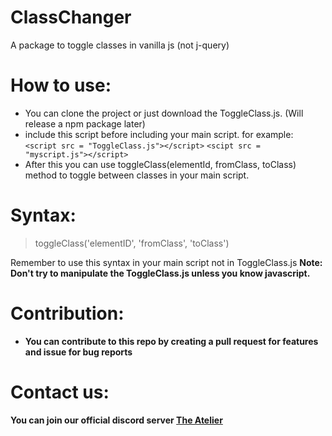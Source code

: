 # ClassChanger
A package to toggle classes in vanilla js (not j-query)

# How to use:
- You can clone the project or just download the ToggleClass.js. (Will release a npm package later)
- include this script before including your main script.
for example:
```<script src = "ToggleClass.js"></script>```
```<scipt src = "myscript.js"></script>```
- After this you can use toggleClass(elementId, fromClass, toClass) method to toggle between classes in your main script.

# Syntax:
> toggleClass('elementID', 'fromClass', 'toClass')

Remember to use this syntax in your main script not in ToggleClass.js
<b> Note: Don't try to manipulate the ToggleClass.js unless you know javascript.<b>

# Contribution:
- You can contribute to this repo by creating a pull request for features and issue for bug reports

# Contact us:
You can join our official discord server [The Atelier](https://discord.gg/6Mcy5NpSpH)